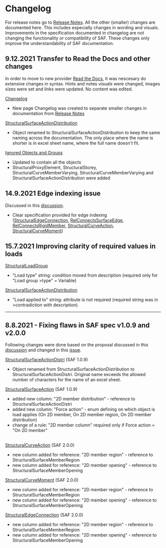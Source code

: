 # Changelog

For release notes go to [Release Notes](release-notes.md). All the other (smaller) changes are documented here. This includes especially changes in wording and visuals. Improvements in the specification documented in changelog are not changing the functionality or compatibility of SAF. These changes only improve the understandability of SAF documentation.

## 9.12.2021 Transfer to Read the Docs and other changes
In order to move to new provider [Read the Docs](https://readthedocs.org/), it was nescesary do extensive changes in syntax. Hints and notes visuals were changed, images sizes were set and links were updated. No content was edited.

[Changelog](changelog.md)
* New page Changelog was created to separate smaller changes in documentation from [Release Notes](release-notes.md)

[StructuralSurfaceActionDistribution](../loads/structuralsurfaceactiondistribution-1.md)
* Object renamed to StructuralSurfaceActionDistribution to keep the same naming across the documentation. The only place where the name is shorter is in excel sheet name, where the full name doesn't fit.

[Ignored Objects and Groups](project-and-model-specifications/ignore.md)
* Updated to contain all the objects
* StructuralProxyElement, StructuralStorey, StructuralCurveMemberVarying, StructuralCurveMemberVarying and StructuralSurfaceActionDistribution were added

## 14.9.2021 Edge indexing issue 
Discussed in this [discussion](https://github.com/StructuralAnalysisFormat/gitbookdocumentation/discussions/15).

* Clear specification provided for edge indexing ([StructuralEdgeConnection](../supports-and-hinges/structuraledgeconnection.md),  [RelConnectsSurfaceEdge](../supports-and-hinges/relconnectssurfaceedge.md),  [RelConnectsRigidMember](../supports-and-hinges/relconnectsrigidmember.md), [StructuralCurveAction](../loads/structuralcurveaction.md), [StructuralCurveMoment](../loads/structuralcurvemoment.md))

## 15.7.2021 Improving clarity of required values in loads
[StructuralLoadGroup](../loads/structuralloadgroup.md)&#x20;

* "Load type" string: condition moved from description (required only for "Load group >type" = Variable)

 [StructuralSurfaceActionDistribution](../loads/structuralsurfaceactiondistribution-1.md)

* "Load applied to" string: attribute is not required (required string was in >contradiction with description) ​​​​​​​
---

## 8.8.2021 - Fixing flaws in SAF spec v1.0.9 and v2.0.0

Following changes were done based on the proposal discussed in this [discussion](https://github.com/StructuralAnalysisFormat/gitbookdocumentation/discussions/7) and changed in this [issue](https://github.com/StructuralAnalysisFormat/gitbookdocumentation/issues/11).

[StructuralSurfaceActionDistri](../loads/structuralsurfaceactiondistribution-1.md) (SAF 1.0.9)

* Object renamed from StructuralSurfaceActionDistribution to StructuralSurfaceActionDistri. Original name exceeds the allowed number of characters for the name of an excel sheet.

[StructuralSurfaceAction](../loads/structuralsurfaceaction.md) (SAF 1.0.9)

* added new column: "2D member distribution" - reference to StructuralSurfaceActionDistri
* added new column: "Force action" - enum defining on which object is load applies (On 2D member, On 2D member region, On 2D member distribution)
* change of a rule: "2D member column" required only if Force action = "On 2D member"

\
[StructuralCurveAction](../loads/structuralcurveaction.md) (SAF 2.0.0)

* new column added for reference: "2D member region" - reference to StructuralSurfaceMemberRegion
* new column added for reference: "2D member opening" - reference to StructuralSurfaceMemberOpening

[StructuralCurveMoment](../loads/structuralcurvemoment.md) (SAF 2.0.0)

* new column added for reference: "2D member region" - reference to StructuralSurfaceMemberRegion
* new column added for reference: "2D member opening" - reference to StructuralSurfaceMemberOpening

[StructuralEdgeConnection](../supports-and-hinges/structuraledgeconnection.md) (SAF 2.0.0)

* new column added for reference: "2D member region" - reference to StructuralSurfaceMemberRegion
* new column added for reference: "2D member opening" - reference to StructuralSurfaceMemberOpening